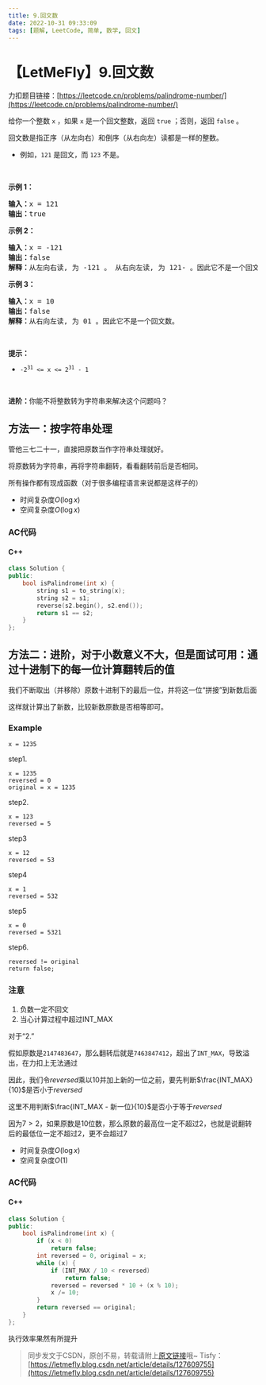 ```yaml
---
title: 9.回文数
date: 2022-10-31 09:33:09
tags: [题解, LeetCode, 简单, 数学, 回文]
---
```


# 【LetMeFly】9.回文数

力扣题目链接：[https://leetcode.cn/problems/palindrome-number/](https://leetcode.cn/problems/palindrome-number/)

<p>给你一个整数 <code>x</code> ，如果 <code>x</code> 是一个回文整数，返回 <code>true</code> ；否则，返回 <code>false</code> 。</p>

<p>回文数是指正序（从左向右）和倒序（从右向左）读都是一样的整数。</p>

<ul>
	<li>例如，<code>121</code> 是回文，而 <code>123</code> 不是。</li>
</ul>

<p>&nbsp;</p>

<p><strong>示例 1：</strong></p>

<pre>
<strong>输入：</strong>x = 121
<strong>输出：</strong>true
</pre>

<p><strong>示例&nbsp;2：</strong></p>

<pre>
<strong>输入：</strong>x = -121
<strong>输出：</strong>false
<strong>解释：</strong>从左向右读, 为 -121 。 从右向左读, 为 121- 。因此它不是一个回文数。
</pre>

<p><strong>示例 3：</strong></p>

<pre>
<strong>输入：</strong>x = 10
<strong>输出：</strong>false
<strong>解释：</strong>从右向左读, 为 01 。因此它不是一个回文数。
</pre>

<p>&nbsp;</p>

<p><strong>提示：</strong></p>

<ul>
	<li><code>-2<sup>31</sup>&nbsp;&lt;= x &lt;= 2<sup>31</sup>&nbsp;- 1</code></li>
</ul>

<p>&nbsp;</p>

<p><strong>进阶：</strong>你能不将整数转为字符串来解决这个问题吗？</p>


    
## 方法一：按字符串处理

管他三七二十一，直接把原数当作字符串处理就好。

将原数转为字符串，再将字符串翻转，看看翻转前后是否相同。

所有操作都有现成函数（对于很多编程语言来说都是这样子的）

+ 时间复杂度$O(\log x)$
+ 空间复杂度$O(\log x)$

### AC代码

#### C++

```cpp
class Solution {
public:
    bool isPalindrome(int x) {
        string s1 = to_string(x);
        string s2 = s1;
        reverse(s2.begin(), s2.end());
        return s1 == s2;
    }
};
```

## 方法二：进阶，对于小数意义不大，但是面试可用：通过十进制下的每一位计算翻转后的值

我们不断取出（并移除）原数十进制下的最后一位，并将这一位“拼接”到新数后面

这样就计算出了新数，比较新数原数是否相等即可。

### Example

```
x = 1235
```

step1.

```
x = 1235
reversed = 0
original = x = 1235
```

step2.

```
x = 123
reversed = 5
```

step3

```
x = 12
reversed = 53
```

step4

```
x = 1
reversed = 532
```

step5

```
x = 0
reversed = 5321
```

step6.

```
reversed != original
return false;
```

### 注意

1. 负数一定不回文
2. 当心计算过程中超过INT_MAX

对于“2.”

假如原数是```2147483647```，那么翻转后就是```7463847412```，超出了```INT_MAX```，导致溢出，在力扣上无法通过

因此，我们令$reversed$乘以$10$并加上新的一位之前，要先判断$\frac{INT_MAX}{10}$是否小于$reversed$

这里不用判断$\frac{INT_MAX - 新一位}{10}$是否小于等于$reversed$

因为$7>2$，如果原数是$10$位数，那么原数的最高位一定不超过$2$，也就是说翻转后的最低位一定不超过$2$，更不会超过$7$

+ 时间复杂度$O(\log x)$
+ 空间复杂度$O(1)$

### AC代码

#### C++

```cpp
class Solution {
public:
    bool isPalindrome(int x) {
        if (x < 0)
            return false;
        int reversed = 0, original = x;
        while (x) {
            if (INT_MAX / 10 < reversed)
                return false;
            reversed = reversed * 10 + (x % 10);
            x /= 10;
        }
        return reversed == original;
    }
};
```

执行效率果然有所提升

> 同步发文于CSDN，原创不易，转载请附上[原文链接](https://leetcode.letmefly.xyz/2022/10/31/LeetCode%200009.%E5%9B%9E%E6%96%87%E6%95%B0/)哦~
> Tisfy：[https://letmefly.blog.csdn.net/article/details/127609755](https://letmefly.blog.csdn.net/article/details/127609755)
